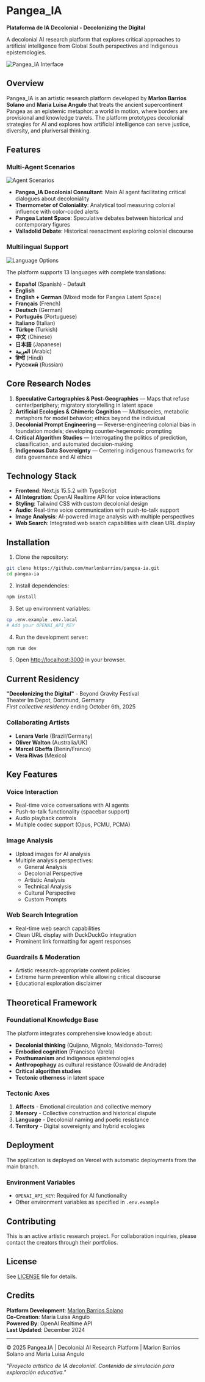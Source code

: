 # Pangea_IA

**Plataforma de IA Decolonial - Decolonizing the Digital**

A decolonial AI research platform that explores critical approaches to artificial intelligence from Global South perspectives and Indigenous epistemologies.

![Pangea_IA Interface](public/image01.png)

## Overview

Pangea_IA is an artistic research platform developed by **Marlon Barrios Solano** and **María Luisa Angulo** that treats the ancient supercontinent Pangea as an epistemic metaphor: a world in motion, where borders are provisional and knowledge travels. The platform prototypes decolonial strategies for AI and explores how artificial intelligence can serve justice, diversity, and pluriversal thinking.

## Features

### Multi-Agent Scenarios

![Agent Scenarios](public/image02.png)

- **Pangea_IA Decolonial Consultant**: Main AI agent facilitating critical dialogues about decoloniality
- **Thermometer of Coloniality**: Analytical tool measuring colonial influence with color-coded alerts
- **Pangea Latent Space**: Speculative debates between historical and contemporary figures
- **Valladolid Debate**: Historical reenactment exploring colonial discourse

### Multilingual Support

![Language Options](public/image03.png)

The platform supports 13 languages with complete translations:
- **Español** (Spanish) - Default
- **English** 
- **English + German** (Mixed mode for Pangea Latent Space)
- **Français** (French)
- **Deutsch** (German)
- **Português** (Portuguese)
- **Italiano** (Italian)
- **Türkçe** (Turkish)
- **中文** (Chinese)
- **日本語** (Japanese)
- **العربية** (Arabic)
- **हिन्दी** (Hindi)
- **Русский** (Russian)

## Core Research Nodes

1. **Speculative Cartographies & Post-Geographies** — Maps that refuse center/periphery; migratory storytelling in latent space
2. **Artificial Ecologies & Chimeric Cognition** — Multispecies, metabolic metaphors for model behavior; ethics beyond the individual
3. **Decolonial Prompt Engineering** — Reverse-engineering colonial bias in foundation models; developing counter-hegemonic prompting
4. **Critical Algorithm Studies** — Interrogating the politics of prediction, classification, and automated decision-making
5. **Indigenous Data Sovereignty** — Centering indigenous frameworks for data governance and AI ethics

## Technology Stack

- **Frontend**: Next.js 15.5.2 with TypeScript
- **AI Integration**: OpenAI Realtime API for voice interactions
- **Styling**: Tailwind CSS with custom decolonial design
- **Audio**: Real-time voice communication with push-to-talk support
- **Image Analysis**: AI-powered image analysis with multiple perspectives
- **Web Search**: Integrated web search capabilities with clean URL display

## Installation

1. Clone the repository:
```bash
git clone https://github.com/marlonbarrios/pangea-ia.git
cd pangea-ia
```

2. Install dependencies:
```bash
npm install
```

3. Set up environment variables:
```bash
cp .env.example .env.local
# Add your OPENAI_API_KEY
```

4. Run the development server:
```bash
npm run dev
```

5. Open [http://localhost:3000](http://localhost:3000) in your browser.

## Current Residency

**"Decolonizing the Digital"** - Beyond Gravity Festival  
Theater Im Depot, Dortmund, Germany  
*First collective residency* ending October 6th, 2025

### Collaborating Artists
- **Lenara Verle** (Brazil/Germany)
- **Oliver Walton** (Australia/UK)
- **Marcel Gbeffa** (Benin/France)
- **Vera Rivas** (Mexico)

## Key Features

### Voice Interaction
- Real-time voice conversations with AI agents
- Push-to-talk functionality (spacebar support)
- Audio playback controls
- Multiple codec support (Opus, PCMU, PCMA)

### Image Analysis
- Upload images for AI analysis
- Multiple analysis perspectives:
  - General Analysis
  - Decolonial Perspective
  - Artistic Analysis
  - Technical Analysis
  - Cultural Perspective
  - Custom Prompts

### Web Search Integration
- Real-time web search capabilities
- Clean URL display with DuckDuckGo integration
- Prominent link formatting for agent responses

### Guardrails & Moderation
- Artistic research-appropriate content policies
- Extreme harm prevention while allowing critical discourse
- Educational exploration disclaimer

## Theoretical Framework

### Foundational Knowledge Base
The platform integrates comprehensive knowledge about:
- **Decolonial thinking** (Quijano, Mignolo, Maldonado-Torres)
- **Embodied cognition** (Francisco Varela)
- **Posthumanism** and indigenous epistemologies
- **Anthropophagy** as cultural resistance (Oswald de Andrade)
- **Critical algorithm studies**
- **Tectonic otherness** in latent space

### Tectonic Axes
1. **Affects** - Emotional circulation and collective memory
2. **Memory** - Collective construction and historical dispute
3. **Language** - Decolonial naming and poetic resistance
4. **Territory** - Digital sovereignty and hybrid ecologies

## Deployment

The application is deployed on Vercel with automatic deployments from the main branch.

### Environment Variables
- `OPENAI_API_KEY`: Required for AI functionality
- Other environment variables as specified in `.env.example`

## Contributing

This is an active artistic research project. For collaboration inquiries, please contact the creators through their portfolios.

## License

See [LICENSE](LICENSE) file for details.

## Credits

**Platform Development**: [Marlon Barrios Solano](https://marlonbarrios.github.io/)  
**Co-Creation**: María Luisa Angulo  
**Powered By**: OpenAI Realtime API  
**Last Updated**: December 2024

---

© 2025 Pangea.IA | Decolonial AI Research Platform | Marlon Barrios Solano and Maria Luisa Angulo

*"Proyecto artístico de IA decolonial. Contenido de simulación para exploración educativa."*